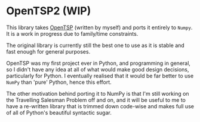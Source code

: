 # OpenTSP2 (WIP)

This library takes [OpenTSP](https://github.com/james-langbein/OpenTSP) (written by myself) and ports it entirely to 
`Numpy`. It is a work in progress due to family/time constraints.

The original library is currently still the best one to use as it is stable and fast enough for general purposes.

OpenTSP was my first project ever in Python, and programming in general, so I didn't have any idea at all of what would 
make good design decisions, particularly for Python. I eventually realised that it would be far better to use `NumPy` than
'pure' Python, hence this effort.

The other motivation behind porting it to NumPy is that I'm still working on the Travelling Salesman Problem off 
and on, and it will be useful to me to have a re-written library that is trimmed down code-wise and makes full use of all
of Python's beautiful syntactic sugar.
